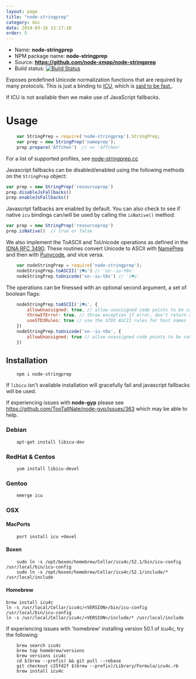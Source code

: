 ```yaml
---
layout: page
title: "node-stringprep"
category: doc
date: 2014-03-16 13:17:18
order: 5
---
```


* Name: __node-stringprep__
* NPM package name: __node-stringprep__
* Source: __https://github.com/node-xmpp/node-stringprep__
* Build status: [![Build Status](https://secure.travis-ci.org/node-xmpp/node-stringprep.png)](http://travis-ci.org/node-xmpp/node-stringprep)

Exposes predefined Unicode normalization functions that are required by many protocols. This is just a binding to [ICU](http://icu-project.org/), which is [said to be fast.](http://ayena.de/node/74).

If ICU is not available then we make use of JavaScript fallbacks.

# Usage

```javascript
    var StringPrep = require('node-stringprep').StringPrep;
    var prep = new StringPrep('nameprep');
    prep.prepare('Äffchen')  // => 'äffchen'
```

For a list of supported profiles, see [node-stringprep.cc](http://github.com/node-xmpp/node-stringprep/blob/master/node-stringprep.cc#L160)

Javascript fallbacks can be disabled/enabled using the following methods on the `StringPrep` object:

```javascript
var prep = new StringPrep('resourceprep')
prep.disableJsFallbacks()
prep.enableJsFallbacks()
```

Javascript fallbacks are enabled by default. You can also check to see if native `icu` bindings can/will be used by calling the `isNative()` method:

```javascript
var prep = new StringPrep('resourceprep')
prep.isNative()  // true or false
```

We also implement the ToASCII and ToUnicode operations as defined in the [IDNA RFC 3490](http://www.ietf.org/rfc/rfc3490.txt). These routines convert Unicode to ASCII with [NamePrep](http://www.ietf.org/rfc/rfc3491.txt) and then with [Punycode](http://www.ietf.org/rfc/rfc3492.txt), and vice versa.

```javascript
    var nodeStringPrep = require('node-stringprep');
    nodeStringPrep.toASCII('i♥u') // 'xn--iu-t0x'
    nodeStringPrep.toUnicode('xn--iu-t0x') // 'i♥u'
```

The operations can be finessed with an optional second argument, a set of boolean flags:

```javascript
    nodeStringPrep.toASCII('i♥u', {
        allowUnassigned: true, // allow unassigned code points to be converted
        throwIfError: true, // throw exception if error, don't return string unchanged
        useSTD3Rules: true // use the STD3 ASCII rules for host names
    })
    nodeStringPrep.toUnicode('xn--iu-t0x', {
        allowUnassigned: true // allow unassigned code points to be converted
    })
```



## Installation

```
    npm i node-stringprep
```

If `libicu` isn't available installation will gracefully fail and javascript fallbacks will be used.

If experiencing issues with __node-gyp__ please see https://github.com/TooTallNate/node-gyp/issues/363 which may be able to help.

### Debian

```
    apt-get install libicu-dev
```

### RedHat & Centos

```
    yum install libicu-devel
```

### Gentoo ###

```
    emerge icu
```

### OSX 
#### MacPorts

```
    port install icu +devel
```

#### Boxen 

```
    sudo ln -s /opt/boxen/homebrew/Cellar/icu4c/52.1/bin/icu-config /usr/local/bin/icu-config
    sudo ln -s /opt/boxen/homebrew/Cellar/icu4c/52.1/include/* /usr/local/include
``` 

#### Homebrew
    brew install icu4c
    ln -s /usr/local/Cellar/icu4c/<VERSION>/bin/icu-config /usr/local/bin/icu-config
    ln -s /usr/local/Cellar/icu4c/<VERSION>/include/* /usr/local/include

If experiencing issues with 'homebrew' installing version 50.1 of icu4c, try the following:

```
    brew search icu4c
    brew tap homebrew/versions
    brew versions icu4c
    cd $(brew --prefix) && git pull --rebase
    git checkout c25fd2f $(brew --prefix)/Library/Formula/icu4c.rb
    brew install icu4c
```
